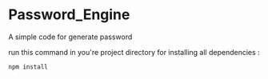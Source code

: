 # Password_Engine
A simple code for generate password

run this command in you're project directory for installing all dependencies :

```
npm install
```
